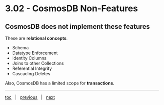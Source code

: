# 3.02 - CosmosDB Non-Features

## CosmosDB does not implement these features

These are **relational concepts**.

- Schema
- Datatype Enforcement
- Identity Columns
- Joins to other Collections
- Referential Integrity
- Cascading Deletes

Also, CosmosDB has a limited scope for **transactions**.

---

[toc](0_table_of_contents.md) &nbsp; |  &nbsp; [previous](3_01_cosmosdb_basics.md) &nbsp; | &nbsp; [next](3_03_partitioning.md) &nbsp;
